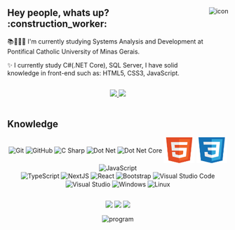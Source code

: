 <div>
  <img align="right" alt="icon" height="150" src="https://cdn.discordapp.com/attachments/835910318894874654/853387152342777856/hydra_dribbble.gif">
  <h2> Hey people, whats up? :construction_worker:</h2>
  <p align="left">📚👨🏻‍🎓 I'm currently studying Systems Analysis and Development at Pontifical Catholic University of Minas Gerais.</p>
  <p align="left">✨ I currently study C#(.NET Core), SQL Server, I have solid knowledge in front-end such as: HTML5, CSS3, JavaScript.</p>
</div>

##

<div align="center">
  <a href="https://github.com/vkhydra">
  <img height="160em" src="https://github-readme-stats.vercel.app/api?username=vkhydra&show_icons=true&theme=dracula&include_all_commits=true&count_private=true"/>
  <img height="160em" src="https://github-readme-stats.vercel.app/api/top-langs/?username=vkhydra&layout=compact&langs_count=7&theme=dracula"/>
  </a>
</div>
<div style="display: inline_block" align="center"><br>
  <h2 align="left"> Knowledge </h2>
  <img align="center" alt="Git" height="60" width="70" src="https://cdn.jsdelivr.net/gh/devicons/devicon/icons/git/git-original.svg"/>
  <img align="center" alt="GitHub" height="60" width="70" src="https://cdn.jsdelivr.net/gh/devicons/devicon/icons/github/github-original.svg"/>
  <img align="center" alt="C Sharp" height="60" width="70" src="https://cdn.jsdelivr.net/gh/devicons/devicon/icons/csharp/csharp-original.svg"/>
  <img align="center" alt="Dot Net" height="60" width="70" src="https://cdn.jsdelivr.net/gh/devicons/devicon/icons/dot-net/dot-net-plain-wordmark.svg" />
  <img align="center" alt="Dot Net Core" height="60" width="70" src="https://cdn.jsdelivr.net/gh/devicons/devicon/icons/dotnetcore/dotnetcore-original.svg" />
  <img align="center" alt="HTML" height="60" width="70" src="https://raw.githubusercontent.com/devicons/devicon/master/icons/html5/html5-original.svg"/>
  <img align="center" alt="CSS" height="60" width="70" src="https://raw.githubusercontent.com/devicons/devicon/master/icons/css3/css3-original.svg"/>
  <img align="center" alt="JavaScript" height="60" width="70" src="https://cdn.jsdelivr.net/gh/devicons/devicon/icons/javascript/javascript-original.svg" /><br/>
  <img align="center" alt="TypeScript" height="60" width="70" src="https://cdn.jsdelivr.net/gh/devicons/devicon/icons/typescript/typescript-original.svg"/>
  <img align="center" alt="NextJS" height="60" width="70" src="https://cdn.jsdelivr.net/gh/devicons/devicon/icons/nextjs/nextjs-original.svg" />
  <img align="center" alt="React" height="60" width="70" src="https://cdn.jsdelivr.net/gh/devicons/devicon/icons/react/react-original.svg" />
  <img align="center" alt="Bootstrap" height="60" width="70" src="https://cdn.jsdelivr.net/gh/devicons/devicon/icons/bootstrap/bootstrap-original.svg" />
  <img align="center" alt="Visual Studio Code" height="60" width="70" src="https://cdn.jsdelivr.net/gh/devicons/devicon/icons/vscode/vscode-original.svg"/>
  <img align="center" alt="Visual Studio" height="60" width="70"  src="https://cdn.jsdelivr.net/gh/devicons/devicon/icons/visualstudio/visualstudio-plain.svg" />
  <img align="center" alt="Windows" height="60" width="70" src="https://cdn.jsdelivr.net/gh/devicons/devicon/icons/windows8/windows8-original.svg" />
  <img align="center" alt="Linux" height="60" width="70" src="https://cdn.jsdelivr.net/gh/devicons/devicon/icons/linux/linux-original.svg"/>
</div>
  
  ##
  
 <div align="center">
    <a href = "mailto:victor.kulessa@outlook.com"><img src="https://img.shields.io/badge/Microsoft_Outlook-0078D4?style=for-the-badge&logo=microsoft-outlook&logoColor=white" target="_blank"></a>
    <a href="https://www.linkedin.com/in/victor-kulessa/" target="_blank"><img src="https://img.shields.io/badge/-LinkedIn-%230077B5?style=for-the-badge&logo=linkedin&logoColor=white" target="_blank"></a> 
    <a href="https://discordapp.com/users/" target="_blank"><img src="https://img.shields.io/badge/Discord-7289DA?style=for-the-badge&logo=discord&logoColor=white" target="_blank"></a>
  
  ![program](https://thumbs.gfycat.com/AstonishingDentalGermanspitz-size_restricted.gif)
 
</div>
